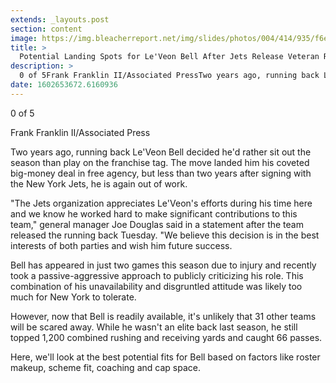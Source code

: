 ```yaml
--- 
extends: _layouts.post 
section: content 
image: https://img.bleacherreport.net/img/slides/photos/004/414/935/f6ec51865d7a8ae105601bef3e761e40_crop_exact.jpg?w=1200&h=1200&q=75 
title: > 
  Potential Landing Spots for Le'Veon Bell After Jets Release Veteran RB 
description: > 
  0 of 5Frank Franklin II/Associated PressTwo years ago, running back Le'Veon Bell decided he'd rather sit out the season than play on the franchise tag.The move landed him his coveted big-money deal in free agency, but less than two years after signing with the New York Jets, he is again out of work.Bell has appeared in just two games this season due to injury and recently took a passive-aggressive approach to publicly criticizing his role.However, now that Bell is readily available, it's unlikely that 31 other teams will be scared away.Here, we'll look at the best potential fits for Bell based on factors like roster makeup, scheme fit, coaching and cap space. 
date: 1602653672.6160936 
--- 
```

0 of 5

Frank Franklin II/Associated Press

Two years ago, running back Le'Veon Bell decided he'd rather sit out the season than play on the franchise tag. The move landed him his coveted big-money deal in free agency, but less than two years after signing with the New York Jets, he is again out of work.

"The Jets organization appreciates Le'Veon's efforts during his time here and we know he worked hard to make significant contributions to this team," general manager Joe Douglas said in a statement after the team released the running back Tuesday. "We believe this decision is in the best interests of both parties and wish him future success.

Bell has appeared in just two games this season due to injury and recently took a passive-aggressive approach to publicly criticizing his role. This combination of his unavailability and disgruntled attitude was likely too much for New York to tolerate.

However, now that Bell is readily available, it's unlikely that 31 other teams will be scared away. While he wasn't an elite back last season, he still topped 1,200 combined rushing and receiving yards and caught 66 passes.

Here, we'll look at the best potential fits for Bell based on factors like roster makeup, scheme fit, coaching and cap space.